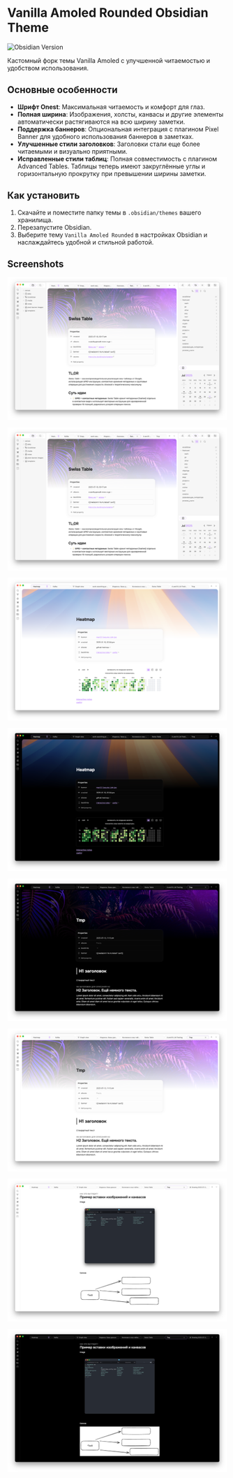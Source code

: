 # Vanilla Amoled Rounded Obsidian Theme

![Obsidian Version](https://img.shields.io/badge/Obsidian-1.5.12-blueviolet.svg?style=for-the-badge\&logo=obsidian)

Кастомный форк темы Vanilla Amoled с улучшенной читаемостью и удобством использования.

## Основные особенности

* **Шрифт Onest**: Максимальная читаемость и комфорт для глаз.
* **Полная ширина**: Изображения, холсты, канвасы и другие элементы автоматически растягиваются на всю ширину заметки.
* **Поддержка баннеров**: Опциональная интеграция с плагином Pixel Banner для удобного использования баннеров в заметках.
* **Улучшенные стили заголовков**: Заголовки стали еще более читаемыми и визуально приятными.
* **Исправленные стили таблиц**: Полная совместимость с плагином Advanced Tables. Таблицы теперь имеют закруглённые углы и горизонтальную прокрутку при превышении ширины заметки.

## Как установить

1. Скачайте и поместите папку темы в `.obsidian/themes` вашего хранилища.
2. Перезапустите Obsidian.
3. Выберите тему `Vanilla Amoled Rounded` в настройках Obsidian и наслаждайтесь удобной и стильной работой.

## Screenshots

![img.png](ReadmeSources/img.png)

![img.png](ReadmeSources/img.png)

![img_1.png](ReadmeSources/img_1.png)

![img_2.png](ReadmeSources/img_2.png)

![img_3.png](ReadmeSources/img_3.png)

![img_4.png](ReadmeSources/img_4.png)

![img_5.png](ReadmeSources/img_5.png)

![img_6.png](ReadmeSources/img_6.png)